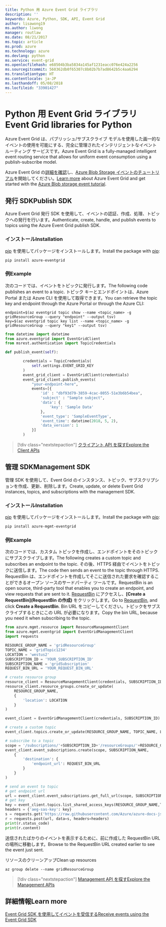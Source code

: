 ```yaml
---
title: Python 用 Azure Event Grid ライブラリ
description: ''
keywords: Azure, Python, SDK, API, Event Grid
author: lisawong19
ms.author: liwong
manager: routlaw
ms.date: 08/21/2017
ms.topic: article
ms.prod: azure
ms.technology: azure
ms.devlang: python
ms.service: event-grid
ms.openlocfilehash: e68504b3ba5834a145af1231eacc076e424a2256
ms.sourcegitcommit: 560362db0f65307c8b02b7b7ad8642b5c4aa6294
ms.translationtype: HT
ms.contentlocale: ja-JP
ms.lasthandoff: 05/08/2018
ms.locfileid: "33901427"
---
```

# <a name="event-grid-libraries-for-python"></a><span data-ttu-id="777db-103">Python 用 Event Grid ライブラリ</span><span class="sxs-lookup"><span data-stu-id="777db-103">Event Grid libraries for Python</span></span>


<span data-ttu-id="777db-104">Azure Event Grid は、パブリッシュ/サブスクライブ モデルを使用した画一的なイベントの使用を可能にする、完全に管理されたインテリジェントなイベント ルーティング サービスです。</span><span class="sxs-lookup"><span data-stu-id="777db-104">Azure Event Grid is a fully-managed intelligent event routing service that allows for uniform event consumption using a publish-subscribe model.</span></span>

<span data-ttu-id="777db-105">Azure Event Grid の[詳細を確認](/azure/event-grid/overview)し、[Azure Blob Storage イベントのチュートリアル](/azure/storage/blobs/storage-blob-event-quickstart)を開始してください。</span><span class="sxs-lookup"><span data-stu-id="777db-105">[Learn more](/azure/event-grid/overview) about Azure Event Grid and get started with the [Azure Blob storage event tutorial](/azure/storage/blobs/storage-blob-event-quickstart).</span></span> 

## <a name="publish-sdk"></a><span data-ttu-id="777db-106">発行 SDK</span><span class="sxs-lookup"><span data-stu-id="777db-106">Publish SDK</span></span>

<span data-ttu-id="777db-107">Azure Event Grid 発行 SDK を使用して、イベントの認証、作成、処理、トピックへの発行を行います。</span><span class="sxs-lookup"><span data-stu-id="777db-107">Authenticate, create, handle, and publish events to topics using the Azure Event Grid publish SDK.</span></span>

### <a name="installation"></a><span data-ttu-id="777db-108">インストール</span><span class="sxs-lookup"><span data-stu-id="777db-108">Installation</span></span> 

<span data-ttu-id="777db-109">[pip](https://pip.pypa.io/en/stable/quickstart/) を使用してパッケージをインストールします。</span><span class="sxs-lookup"><span data-stu-id="777db-109">Install the package with [pip](https://pip.pypa.io/en/stable/quickstart/):</span></span>

```bash
pip install azure-eventgrid
```

### <a name="example"></a><span data-ttu-id="777db-110">例</span><span class="sxs-lookup"><span data-stu-id="777db-110">Example</span></span> 

<span data-ttu-id="777db-111">次のコードでは、イベントをトピックに発行します。</span><span class="sxs-lookup"><span data-stu-id="777db-111">The following code publishes an event to a topic.</span></span> <span data-ttu-id="777db-112">トピック キーとエンドポイントは、Azure Portal または Azure CLI を使用して取得できます。</span><span class="sxs-lookup"><span data-stu-id="777db-112">You can retrieve the topic key and endpoint through the Azure Portal or through the Azure CLI:</span></span>

```azurecli-interactive
endpoint=$(az eventgrid topic show --name <topic_name> -g gridResourceGroup --query "endpoint" --output tsv)
key=$(az eventgrid topic key list --name <topic_name> -g gridResourceGroup --query "key1" --output tsv)
```

```python
from datetime import datetime
from azure.eventgrid import EventGridClient
from msrest.authentication import TopicCredentials

def publish_event(self):

        credentials = TopicCredentials(
            self.settings.EVENT_GRID_KEY
        )
        event_grid_client = EventGridClient(credentials)
        event_grid_client.publish_events(
            "your-endpoint-here",
            events=[{
                'id' : "dbf93d79-3859-4cac-8055-51e3b6b54bea",
                'subject' : "Sample subject",
                'data': {
                    'key': 'Sample Data'
                },
                'event_type': 'SampleEventType',
                'event_time': datetime(2018, 5, 2),
                'data_version': 1
            }]
        )
```

> [!div class="nextstepaction"]
> [<span data-ttu-id="777db-113">クライアント API を探す</span><span class="sxs-lookup"><span data-stu-id="777db-113">Explore the Client APIs</span></span>](/python/api/overview/azure/eventgrid/client)

## <a name="management-sdk"></a><span data-ttu-id="777db-114">管理 SDK</span><span class="sxs-lookup"><span data-stu-id="777db-114">Management SDK</span></span>

<span data-ttu-id="777db-115">管理 SDK を使用して、Event Grid のインスタンス、トピック、サブスクリプションを作成、更新、削除します。</span><span class="sxs-lookup"><span data-stu-id="777db-115">Create, update, or delete Event Grid instances, topics, and subscriptions with the management SDK.</span></span>

### <a name="installation"></a><span data-ttu-id="777db-116">インストール</span><span class="sxs-lookup"><span data-stu-id="777db-116">Installation</span></span> 

<span data-ttu-id="777db-117">[pip](https://pip.pypa.io/en/stable/quickstart/) を使用してパッケージをインストールします。</span><span class="sxs-lookup"><span data-stu-id="777db-117">Install the package with [pip](https://pip.pypa.io/en/stable/quickstart/):</span></span>

```bash
pip install azure-mgmt-eventgrid
```

### <a name="example"></a><span data-ttu-id="777db-118">例</span><span class="sxs-lookup"><span data-stu-id="777db-118">Example</span></span>

<span data-ttu-id="777db-119">次のコードでは、カスタム トピックを作成し、エンドポイントをそのトピックにサブスクライブします。</span><span class="sxs-lookup"><span data-stu-id="777db-119">The following creates a custom topic and subscribes an endpoint to the topic.</span></span> <span data-ttu-id="777db-120">その後、HTTPS 経由でイベントをトピックに送信します。</span><span class="sxs-lookup"><span data-stu-id="777db-120">The code then sends an event to the topic through HTTPS.</span></span>
<span data-ttu-id="777db-121">RequestBin は、エンドポイントを作成してそこに送信された要求を確認することができるオープン ソースのサードパーティ ツールです。</span><span class="sxs-lookup"><span data-stu-id="777db-121">RequestBin is an open source, third-party tool that enables you to create an endpoint, and view requests that are sent to it.</span></span> <span data-ttu-id="777db-122">[RequestBin](https://requestb.in/) にアクセスし、**[Create a RequestBin]\(RequestBin の作成\)** をクリックします。</span><span class="sxs-lookup"><span data-stu-id="777db-122">Go to [RequestBin](https://requestb.in/), and click **Create a RequestBin**.</span></span> <span data-ttu-id="777db-123">Bin URL をコピーしてください。トピックをサブスクライブするときにこの URL が必要になります。</span><span class="sxs-lookup"><span data-stu-id="777db-123">Copy the bin URL, because you need it when subscribing to the topic.</span></span>

```python
from azure.mgmt.resource import ResourceManagementClient
from azure.mgmt.eventgrid import EventGridManagementClient
import requests

RESOURCE_GROUP_NAME = 'gridResourceGroup'
TOPIC_NAME = 'gridTopic1234'
LOCATION = 'westus2'
SUBSCRIPTION_ID = 'YOUR_SUBSCRIPTION_ID'
SUBSCRIPTION_NAME = 'gridSubscription'
REQUEST_BIN_URL = 'YOUR_REQUEST_BIN_URL'

# create resource group
resource_client = ResourceManagementClient(credentials, SUBSCRIPTION_ID)
resource_client.resource_groups.create_or_update(
    RESOURCE_GROUP_NAME,
    {
        'location': LOCATION
    }
)

event_client = EventGridManagementClient(credentials, SUBSCRIPTION_ID)

# create a custom topic
event_client.topics.create_or_update(RESOURCE_GROUP_NAME, TOPIC_NAME, LOCATION)

# subscribe to a topic
scope = '/subscriptions/'+SUBSCRIPTION_ID+'/resourceGroups/'+RESOURCE_GROUP_NAME+'/providers/Microsoft.EventGrid/topics/'+TOPIC_NAME
event_client.event_subscriptions.create(scope, SUBSCRIPTION_NAME,
    {
        'destination': {
            'endpoint_url': REQUEST_BIN_URL
        }
    }
)

# send an event to topic
# get endpoint url
url = event_client.event_subscriptions.get_full_url(scope, SUBSCRIPTION_NAME).endpoint_url
# get key
key = event_client.topics.list_shared_access_keys(RESOURCE_GROUP_NAME,TOPIC_NAME).key1
headers = {'aeg-sas-key': key}
s = requests.get('https://raw.githubusercontent.com/Azure/azure-docs-json-samples/master/event-grid/customevent.json')
r = requests.post(url, data=s, headers=headers)
print(r.status_code)
print(r.content)
```
<span data-ttu-id="777db-124">送信されたばかりのイベントを表示するために、前に作成した RequestBin URL の場所に移動します。</span><span class="sxs-lookup"><span data-stu-id="777db-124">Browse to the RequestBin URL created earlier to see the event just sent.</span></span>

<span data-ttu-id="777db-125">リソースのクリーンアップ</span><span class="sxs-lookup"><span data-stu-id="777db-125">Clean up resources</span></span>
```azurecli-interactive
az group delete --name gridResourceGroup
```

> [!div class="nextstepaction"]
> [<span data-ttu-id="777db-126">Management API を探す</span><span class="sxs-lookup"><span data-stu-id="777db-126">Explore the Management APIs</span></span>](/python/api/overview/azure/eventgrid/management)

## <a name="learn-more"></a><span data-ttu-id="777db-127">詳細情報</span><span class="sxs-lookup"><span data-stu-id="777db-127">Learn more</span></span>

[<span data-ttu-id="777db-128">Event Grid SDK を使用してイベントを受信する</span><span class="sxs-lookup"><span data-stu-id="777db-128">Receive events using the Event Grid SDK</span></span>](/azure/event-grid/receive-events)